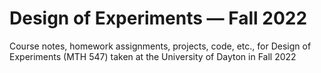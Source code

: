 # Design of Experiments — Fall 2022
Course notes, homework assignments, projects, code, etc., for Design of Experiments (MTH 547) taken at the University of Dayton in Fall 2022 
